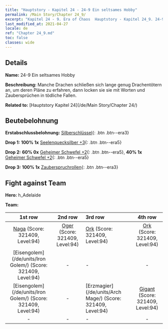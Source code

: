 ```yaml
---
title: "Hauptstory - Kapitel 24 - 24-9 Ein seltsames Hobby"
permalink: /Main Story/Chapter 24_9/
excerpt: "Kapitel 24 - 9. Era of Chaos  Hauptstory - Kapitel 24_9. 24-9 Ein seltsames Hobby"
last_modified_at: 2021-04-27
locale: de
ref: "Chapter 24_9.md"
toc: false
classes: wide
---
```


## Details

 **Name:** 24-9 Ein seltsames Hobby

 **Beschreibung:** Manche Drachen schließen sich lange genug Drachentötern an, um deren Pläne zu erfahren, dann locken sie sie mit Worten und Zaubersprüchen in tödliche Fallen.

 **Related to:** [Hauptstory Kapitel 24](/de/Main Story/Chapter 24/)

## Beutebelohnung

 **Erstabschlussbelohnung:** [Silberschlüssel](/ItemsDE/con_693/){: .btn .btn--era3}

 **Drop 1:** **100% 1x** [Seelenquecksilber +3](/ItemsDE/mat_84/){: .btn .btn--era5}

 **Drop 2:** **60% 0x** [Geheimer Schwefel +2](/ItemsDE/mat_78/){: .btn .btn--era5}, **40% 1x** [Geheimer Schwefel +2](/ItemsDE/mat_78/){: .btn .btn--era5}

 **Drop 3:** **100% 1x** [Zauberspruchrollen](/ItemsDE/con_694/){: .btn .btn--era3}


## Fight against Team
 **Hero:** h_Adelaide

 **Team:**


  | 1st row | 2nd row | 3rd row | 4th row |
  |:----:|:----:|:----|:----:|
  | [Naga](/de/units/Naga/) (Score: 321409, Level:94)  | [Oger](/de/units/Ogre/) (Score: 321409, Level:94)  | [Ork](/de/units/Orc/) (Score: 321409, Level:94)  | [Ork](/de/units/Orc/) (Score: 321409, Level:94)  |
  | [Eisengolem](/de/units/Iron Golem/) (Score: 321409, Level:94)  | - | - | - |
  | [Eisengolem](/de/units/Iron Golem/) (Score: 321409, Level:94)  | - | [Erzmagier](/de/units/Arch Mage/) (Score: 321409, Level:94)  | [Gigant](/de/units/Giant/) (Score: 321409, Level:94)  |
  | - | - | - | - |


